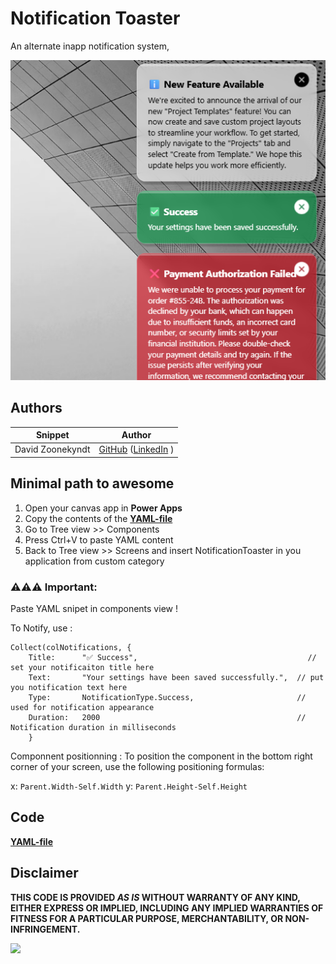 # Notification Toaster

An alternate inapp notification system, 

![Notification toaster](./assets/notification-toaster.png)

## Authors

Snippet|Author
--------|---------
David Zoonekyndt | [GitHub](https://github.com/DavidZoon) ([LinkedIn](https://www.linkedin.com/in/david-zoonekyndt/) )

## Minimal path to awesome

1. Open your canvas app in **Power Apps**
2. Copy the contents of the **[YAML-file](./source/notification-toaster.yaml)** 
3. Go to Tree view >> Components
4. Press Ctrl+V to paste YAML content
5. Back to Tree view >> Screens and insert NotificationToaster in you application from custom category

### ⚠️⚠️⚠️ Important:

Paste YAML snipet in components view !

To Notify, use :
```
Collect(colNotifications, {
    Title:      "✅ Success",                                      // set your notificaiton title here
    Text:       "Your settings have been saved successfully.",  // put you notification text here
    Type:       NotificationType.Success,                       // used for notification appearance
    Duration:   2000                                            // Notification duration in milliseconds
    }
```

Componnent positionning : To position the component in the bottom right corner of your screen, use the following positioning formulas:

x: `Parent.Width-Self.Width`
y: `Parent.Height-Self.Height`


## Code
 **[YAML-file](./source/notification-toaster.yaml)** 

 ## Disclaimer

**THIS CODE IS PROVIDED *AS IS* WITHOUT WARRANTY OF ANY KIND, EITHER EXPRESS OR IMPLIED, INCLUDING ANY IMPLIED WARRANTIES OF FITNESS FOR A PARTICULAR PURPOSE, MERCHANTABILITY, OR NON-INFRINGEMENT.**

<img src="https://m365-visitor-stats.azurewebsites.net/powerplatform-snippets/power-apps/Notification-toaster" aria-hidden="true" />
